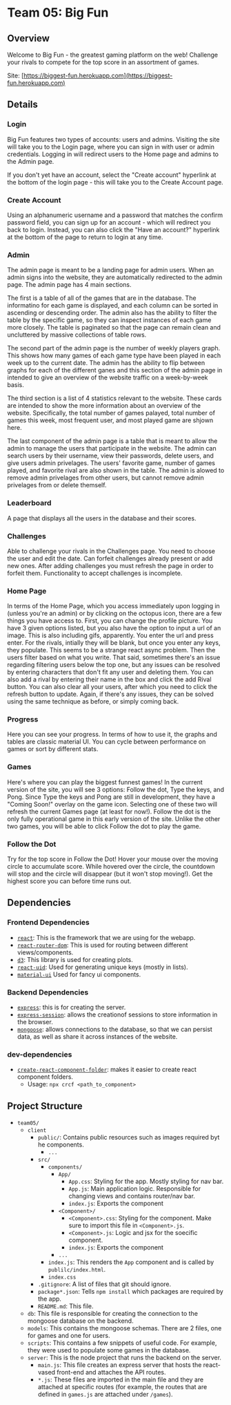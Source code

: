 # Team 05: Big Fun

## Overview

Welcome to Big Fun - the greatest gaming platform on the web!
Challenge your rivals to compete for the top score in an assortment of games.

Site: [https://biggest-fun.herokuapp.com](https://biggest-fun.herokuapp.com)

## Details

### Login
Big Fun features two types of accounts: users and admins.
Visiting the site will take you to the Login page, where you can sign in with user or admin credentials.
Logging in will redirect users to the Home page and admins to the Admin page.

If you don't yet have an account, select the "Create account" hyperlink at the bottom of the login page - 
this will take you to the Create Account page.

### Create Account
Using an alphanumeric username and a password that matches the confirm password field, you can sign up 
for an account - which will redirect you back to login. Instead, you can also click the "Have an account?" 
hyperlink at the bottom of the page to return to login at any time.
### Admin
The admin page is meant to be a landing page for admin users. When an admin signs into the website, they are automatically redirected to the admin page. The admin page has 4 main sections.

The first is a table of all of the games that are in the database. The informatino for each game is displayed, and each column can be sorted in ascending or descending order. The admin also has the ability to filter the table by the specific game, so they can inspect instances of each game more closely. The table is paginated so that the page can remain clean and uncluttered by massive collections of table rows.

The second part of the admin page is the number of weekly players graph. This shows how many games of each game type have been played in each week up to the current date. The admin has the ability to flip between graphs for each of the different ganes and this section of the admin page in intended to give an overview of the website traffic on a week-by-week basis.

The third section is a list of 4 statistics relevant to the website. These cards are intended to show the more information about an overview of the website. Specifically, the total number of games palayed, total number of games this week, most frequent user, and most played game are shjown here.

The last component of the admin page is a table that is meant to allow the admin to manage the users that participate in the website. The admin can search users by their username, view their passwords, delete users, and give users admin privelages. The  users' favorite game, number of games played, and favorite rival are also shown in the table. The admin is alowed to remove admin privelages from other users, but cannot remove admin privelages from or delete themself.


### Leaderboard
A page that displays all the users in the database and their scores.

### Challenges 
Able to challenge your rivals in the Challenges page.
You need to choose the user and edit the date.
Can forfeit challenges already present or add new ones.
After adding challenges you must refresh the page in order to forfeit them.
Functionality to accept challenges is incomplete.

### Home Page
In terms of the Home Page, which you access immediately upon logging in (unless you're an admin) or by clicking on the octopus icon, there are a few things you have access to. First, you can change the profile picture. You have 3 given options listed, but you also have the option to input a url of an image. This is also including gifs, apparently. You enter the url and press enter. For the rivals, intially they will be blank, but once you enter any keys, they populate. This seems to be a strange react async problem. Then the users filter based on what you write. That said, sometimes there's an issue regarding filtering users below the top one, but any issues can be resolved by entering characters that don't fit any user and deleting them. You can also add a rival by entering their name in the box and click the add Rival button. You can also clear all your users, after which you need to click the refresh button to update. Again, if there's any issues, they can be solved using the same technique as before, or simply coming back.


### Progress
Here you can see your progress. In terms of how to use it, the graphs and tables are classic material UI. You can cycle between performance on games or sort by different stats.


### Games
Here's where you can play the biggest funnest games! In the current version of the site, you will see 3 options:
Follow the dot, Type the keys, and Pong. Since Type the keys and Pong are still in development, they have a "Coming Soon!"
overlay on the game icon. Selecting one of these two will refresh the current Games page (at least for now!). Follow the dot
is the only fully operational game in this early version of the site. Unlike the other two games, you will be able to click Follow the dot to play the game.

### Follow the Dot
Try for the top score in Follow the Dot! Hover your mouse over the moving circle to accumulate score. While hovered over the circle, the countdown will stop and the circle will disappear (but it won't stop moving!). Get the highest score you can before time runs out.


## Dependencies
### Frontend Dependencies
- [`react`](https://reactjs.org/docs/getting-started.html): This is the framework that we are using for the webapp.
- [`react-router-dom`](https://reactrouter.com/web/guides/quick-start): This is used for routing between different views/components.
- [`d3`](https://d3js.org/): This library is used for creating plots.
- [`react-uid`](https://www.npmjs.com/package/react-uid): Used for generating unique keys (mostly in lists).
- [`material-ui`](https://material-ui.com/) Used for fancy ui components.

### Backend Dependencies
- [`express`](https://expressjs.com/): this is for creating the server.
- [`express-session`](https://www.npmjs.com/package/express-session): allows the creationof sessions to store information in the browser.
- [`mongoose`](https://www.npmjs.com/package/mongoose): allows connections to the database, so that we can persist data, as well as share it across instances of the website.




### dev-dependencies
- [`create-react-component-folder`](https://www.npmjs.com/package/create-react-component-folder): makes it easier to create react component folders.
  - Usage: `npx crcf <path_to_component>`

## Project Structure
- `team05/`
  - `client`
    - `public/`: Contains public resources such as images required byt he components.
      - `...`
    - `src/`
      - `components/`
        - `App/`
          - `App.css`: Styling for the app. Mostly styling for nav bar.
          - `App.js`: Main application logic. Responsible for changing views and contains router/nav bar.
          - `index.js`: Exports the component
        - `<Component>/`
          - `<Component>.css`: Styling for the component. Make sure to import this file in `<Component>.js`.
          - `<Component>.js`: Logic and jsx for the soecific component.
          - `index.js`: Exports the component
        - `...`
      - `index.js`: This renders the `App` component and is called by `publilc/index.html`.
      - `index.css`
    - `.gitignore`: A list of files that git should ignore.
    - `package*.json`: Tells `npm install` which packages are required by the app.
    - `README.md`: This file.
  - `db`: This file is responsible for creating the connection to the mongoose database on the backend.
  - `models`: This contains the mongoose schemas. There are 2 files, one for games and one for users.
  - `scripts`: This contains a few snippets of useful code. For example, they were used to populate some games in the database.
  - `server`: This is the node project that runs the backend on the server.
    - `main.js`: This file creates an express server that hosts the react-vased front-end and attaches the API routes.
    - `*.js`: These files are imported in the main file and they are attached at specific routes (for example, the routes that are defined in `games.js` are attached under `/games`).